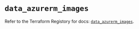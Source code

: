 # `data_azurerm_images`

Refer to the Terraform Registory for docs: [`data_azurerm_images`](https://registry.terraform.io/providers/hashicorp/azurerm/3.65.0/docs/data-sources/images).
